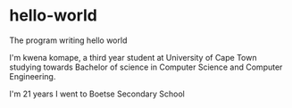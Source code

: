 # hello-world
The program writing hello world

I'm kwena komape, a third year student at University of Cape Town
studying towards Bachelor of science in Computer Science and Computer Engineering.

I'm 21 years
I went to Boetse Secondary School


